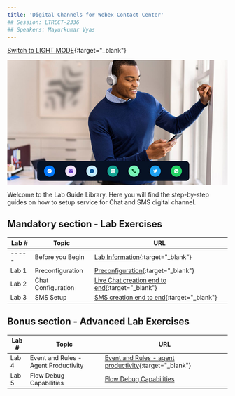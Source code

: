 ```yaml
---
title: 'Digital Channels for Webex Contact Center'
## Session: LTRCCT-2336
## Speakers: Mayurkumar Vyas
---
```

[Switch to LIGHT MODE](https://ciscolivelabs.github.io/LTRCCT-2336){:target="\_blank"}

<img align="middle" src="images/homepage.jpg" width="1000" />

Welcome to the Lab Guide Library. Here you will find the step-by-step guides on how to setup service for Chat and SMS digital channel.



## Mandatory section - Lab Exercises 

| Lab #   | Topic                     | URL                                                        |
| --------------- | -------------------------- | -------------------------------------------------------------           |
|  ----- | Before you Begin | [Lab Information](Lab_Info.md){:target="\_blank"}  |
|  Lab 1 | Preconfiguration | [Preconfiguration](Lab1_Preconfiguration.md){:target="\_blank"}  |
|  Lab 2 | Chat Configuration | [Live Chat creation end to end](Lab2_Chat.md){:target="\_blank"} |
|  Lab 3 | SMS Setup | [SMS creation end to end](Lab3_SMS.md){:target="\_blank"}    |


## Bonus section - Advanced Lab Exercises

| Lab #   | Topic                     | URL                                                        |
| --------------- | -------------------------- | -------------------------------------------------------------           |
|  Lab 4 | Event and Rules - Agent Productivity | [Event and Rules - agent productivity](Lab4_AgentProductivity.md){:target="\_blank"}      |
|  Lab 5 | Flow Debug Capabilities | [Flow Debug Capabilities](Lab5_Troubleshooting.md)



